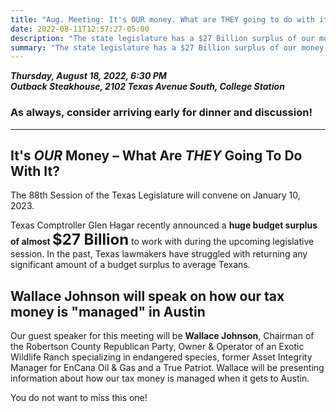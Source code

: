 ```yaml
---
title: "Aug. Meeting: It's OUR money. What are THEY going to do with it?"
date: 2022-08-11T12:57:27-05:00
description: "The state legislature has a $27 Billion surplus of our money. In the past, they've not done well in giving much back"
summary: "The state legislature has a $27 Billion surplus of our money. In the past, they've not done well in giving much back"
---
```


**_Thursday, August 18, 2022, 6:30 PM_**  
**_<strong><span class="hilite">Outback Steakhouse</span></strong>, 2102 Texas Avenue South, College Station_**

### As always, consider arriving early for dinner and discussion!

---

## It's *OUR* Money – What Are *THEY* Going To Do With It?  

The 88th Session of the Texas Legislature will convene on January 10, 2023.  

Texas Comptroller Glen Hagar recently announced a <strong><span class="hilite">huge budget surplus of almost <span style="font-size: 24px;">$27 Billion</span></span></strong> to work with during the upcoming legislative session. In the past, Texas lawmakers have struggled with returning any significant amount of a budget surplus to average Texans.  

## Wallace Johnson will speak on how our tax money is "managed" in Austin

Our guest speaker for this meeting will be <strong><span class="hilite">Wallace Johnson</span></strong>, Chairman of the Robertson County Republican Party, Owner & Operator of an Exotic Wildlife Ranch specializing in endangered species, former Asset Integrity Manager for EnCana Oil & Gas and a True Patriot. Wallace will be presenting information about how our tax money is managed when it gets to Austin.  

You do not want to miss this one!